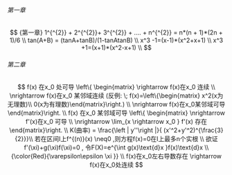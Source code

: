 
###### 第一章
$$ {第一章}
1^{^{2}} + 2^{^{2}}+ 3^{^{2}} + .... + n^{^{2}} = n*(n + 1)*(2n + 1)/6 \\
tan(A+B) = (tanA+tanB)/(1-tanAtanB) \\
x^3 -1=(x-1)*(x^2+x+1) \\
x^3 +1=(x+1)*(x^2-x+1) \\
$$

###### 第二章

$$
f(x) 在x_0 处可导 \left\{
\begin{matrix} \rightarrow f(x)在x_0 连续
\\ \nrightarrow f(x)在x_0 某邻域连续  (反例: \; f(x)=\left\{\begin{matrix} x^2(x为无理数)\\ 0(x为有理数)\end{matrix}\right.)
\\ \nrightarrow f(x)在x_0某邻域可导
\end{matrix}\right. \\ 
f(x) 在x_0 某邻域可导 \left\{
\begin{matrix} \nrightarrow f'(x)在x_0 可导
\\ \nrightarrow  \lim_{x \rightarrow x_0 } f'(x) 存在
\end{matrix}\right. \\
K(曲率) =  \frac{\left | y''\right |}{ (x'^2+y'^2)^{\frac{3}{2}}}\\
若在区间I上f^{(n)}(x) \neq0 ,则方程f(x)=0在I上最多n个实根 \\
欲证f'(\xi)+g(\xi)f(\xi)=0 , 令F(X)=e^{\int g(x)\text{d}x }f(x)\text{d}x \\
{\color{Red}{\varepsilon\epsilon \xi }} \\
f(x)在x_0左右导数存在 \rightarrow f(x)在x_0处连续
$$

